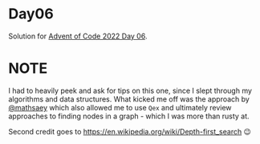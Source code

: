 # Day06

Solution for [Advent of Code 2022 Day 06](https://adventofcode.com/2022/day/6).

# NOTE

I had to heavily peek and ask for tips on this one, since I slept through my algorithms and data structures. What kicked me off was the approach by [@mathsaey](https://github.com/mathsaey) which also allowed me to use `Qex` and ultimately review approaches to finding nodes in a graph - which I was more than rusty at.

Second credit goes to https://en.wikipedia.org/wiki/Depth-first_search :wink:
